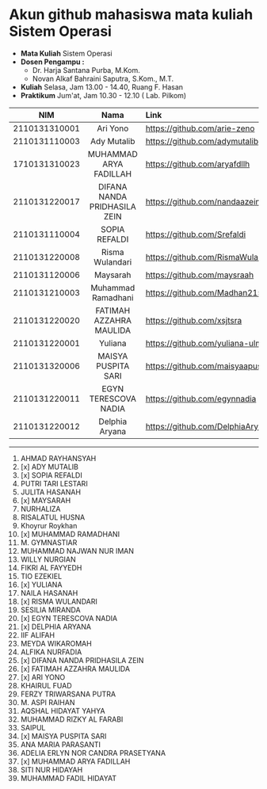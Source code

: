 # Akun github mahasiswa mata kuliah Sistem Operasi

- **Mata Kuliah** Sistem Operasi 
- **Dosen Pengampu :**
    - Dr. Harja Santana Purba, M.Kom.
    - Novan Alkaf Bahraini Saputra, S.Kom., M.T.
- **Kuliah** Selasa, Jam 13.00 - 14.40, Ruang F. Hasan
- **Praktikum** Jum'at, Jam 10.30 - 12.10 ( Lab. Pilkom)


| NIM | Nama | Link |
| ----------- | :---------: | :---------- |
| 2110131310001 | Ari Yono | https://github.com/arie-zeno |
| 2110131110003 | Ady Mutalib | https://github.com/adymutalib |
| 1710131310023 | MUHAMMAD ARYA FADILLAH | https://github.com/aryafdllh |
| 2110131220017 | DIFANA NANDA PRIDHASILA ZEIN | https://github.com/nandaazein |
| 2110131110004 | SOPIA REFALDI | https://github.com/Srefaldi |
| 2110131220008 | Risma Wulandari | https://github.com/RismaWulandarii |
| 2110131120006 | Maysarah | https://github.com/maysraah |
| 2110131210003 | Muhammad Ramadhani | https://github.com/Madhan215 |
| 2110131220020 | FATIMAH AZZAHRA MAULIDA | https://github.com/xsjtsra |
| 2110131220001 | Yuliana | https://github.com/yuliana-ulm |
| 2110131320006 | MAISYA PUSPITA SARI | https://github.com/maisyaapuspitaa |
| 2110131220011 | EGYN TERESCOVA NADIA | https://github.com/egynnadia |
| 2110131220012 | Delphia Aryana | https://github.com/DelphiaAryana |

---

1. AHMAD RAYHANSYAH 
2. [x] ADY MUTALIB
3. [x] SOPIA REFALDI
4. PUTRI TARI LESTARI
5. JULITA HASANAH
6. [x] MAYSARAH 
7. NURHALIZA
8. RISALATUL HUSNA
9. Khoyrur Roykhan
10. [x] MUHAMMAD RAMADHANI
11. M. GYMNASTIAR
12. MUHAMMAD NAJWAN NUR IMAN
13. WILLY NURGIAN
14. FIKRI AL FAYYEDH
15. TIO EZEKIEL
16. [x] YULIANA
17. NAILA HASANAH
18. [x] RISMA WULANDARI
19. SESILIA MIRANDA
20. [x] EGYN TERESCOVA NADIA
21. [x] DELPHIA ARYANA
22. IIF ALIFAH
23. MEYDA WIKAROMAH
24. ALFIKA NURFADIA
25. [x] DIFANA NANDA PRIDHASILA ZEIN
26. [x] FATIMAH AZZAHRA MAULIDA
27. [x] ARI YONO
28. KHAIRUL FUAD
29. FERZY TRIWARSANA PUTRA
30. M. ASPI RAIHAN
31. AQSHAL HIDAYAT YAHYA
32. MUHAMMAD RIZKY AL FARABI
33. SAIPUL
34. [x] MAISYA PUSPITA SARI
35. ANA MARIA PARASANTI
36. ADELIA ERLYN NOR CANDRA PRASETYANA
37. [x] MUHAMMAD ARYA FADILLAH
38. SITI NUR HIDAYAH
39. MUHAMMAD FADIL HIDAYAT
